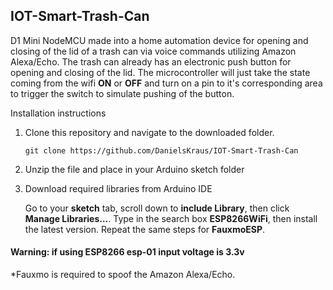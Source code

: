 ## IOT-Smart-Trash-Can
D1 Mini NodeMCU made into a home automation device for opening and closing of the lid of a trash can via voice commands utilizing Amazon Alexa/Echo.  The trash can already has an electronic push button for opening and closing of the lid.  The microcontroller will just take the state coming from the wifi **ON** or **OFF** and turn on a pin to it's corresponding area to trigger the switch to simulate pushing of the button.  

Installation instructions
  1. Clone this repository and navigate to the downloaded folder.
  
      ```git clone https://github.com/DanielsKraus/IOT-Smart-Trash-Can```
  
  2. Unzip the file and place in your Arduino sketch folder
      
  3. Download required libraries from Arduino IDE
  
      Go to your **sketch** tab, scroll down to **include Library**, then click **Manage Libraries...**. Type in the search box **ESP8266WiFi**, then install the latest version. Repeat the same steps for **FauxmoESP**.
      
      
      
#### Warning: if using ESP8266 esp-01 input voltage is 3.3v

*Fauxmo is required to spoof the Amazon Alexa/Echo.
